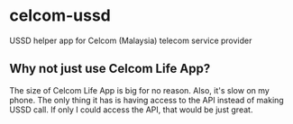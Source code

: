 # celcom-ussd

USSD helper app for Celcom (Malaysia) telecom service provider

## Why not just use Celcom Life App?

The size of Celcom Life App is big for no reason. Also, it's slow on my phone.
The only thing it has is having access to the API instead of making USSD call.
If only I could access the API, that would be just great.
